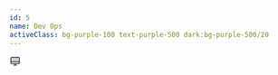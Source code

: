 ```yaml
---
id: 5
name: Dev Ops
activeClass: bg-purple-100 text-purple-500 dark:bg-purple-500/20
---
```


<svg xmlns="http://www.w3.org/2000/svg" width="20" height="20" viewBox="0 0 256 256"><g fill="currentColor"><path d="M224 64v88H32V64a16 16 0 0 1 16-16h160a16 16 0 0 1 16 16Z" opacity=".2"/><path d="M208 40H48a24 24 0 0 0-24 24v112a24 24 0 0 0 24 24h72v16H96a8 8 0 0 0 0 16h64a8 8 0 0 0 0-16h-24v-16h72a24 24 0 0 0 24-24V64a24 24 0 0 0-24-24ZM48 56h160a8 8 0 0 1 8 8v80H40V64a8 8 0 0 1 8-8Zm160 128H48a8 8 0 0 1-8-8v-16h176v16a8 8 0 0 1-8 8Z"/></g></svg>